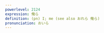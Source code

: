 ```yaml
---
powerlevel: 2124
expression: 俺ら
definition: (pn) I; me (see also おれら 俺ら)
pronunciation: おいら
---
```

